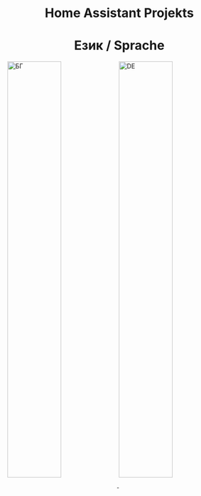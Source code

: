 <h1 align="center">Home Assistant Projekts</h1>
<h1 align="center">Език / Sprache</h1>

<a href="https://github.com/Bacard1/Home-Assistant-Bulgaria">
    <img align="center" src="https://github.com/user-attachments/assets/26621eb9-9565-460b-9856-dff82c4300c1" alt="БГ" width="49%" height="49%">
</a>

<a href="https://github.com/Bacard1/Home-Assistant-Deutschland">
    <img align="center" src="https://github.com/user-attachments/assets/25a8830f-4676-4c3a-bb71-2ad4a4121649" alt="DE" width="49%" height="49%">
</a>


